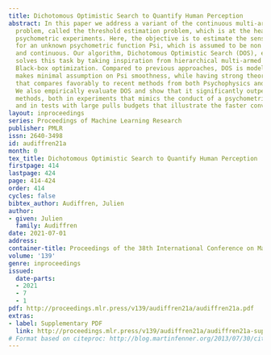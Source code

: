 ```yaml
---
title: Dichotomous Optimistic Search to Quantify Human Perception
abstract: In this paper we address a variant of the continuous multi-armed bandits
  problem, called the threshold estimation problem, which is at the heart of many
  psychometric experiments. Here, the objective is to estimate the sensitivity threshold
  for an unknown psychometric function Psi, which is assumed to be non decreasing
  and continuous. Our algorithm, Dichotomous Optimistic Search (DOS), efficiently
  solves this task by taking inspiration from hierarchical multi-armed bandits and
  Black-box optimization. Compared to previous approaches, DOS is model free and only
  makes minimal assumption on Psi smoothness, while having strong theoretical guarantees
  that compares favorably to recent methods from both Psychophysics and Global Optimization.
  We also empirically evaluate DOS and show that it significantly outperforms these
  methods, both in experiments that mimics the conduct of a psychometric experiment,
  and in tests with large pulls budgets that illustrate the faster convergence rate.
layout: inproceedings
series: Proceedings of Machine Learning Research
publisher: PMLR
issn: 2640-3498
id: audiffren21a
month: 0
tex_title: Dichotomous Optimistic Search to Quantify Human Perception
firstpage: 414
lastpage: 424
page: 414-424
order: 414
cycles: false
bibtex_author: Audiffren, Julien
author:
- given: Julien
  family: Audiffren
date: 2021-07-01
address:
container-title: Proceedings of the 38th International Conference on Machine Learning
volume: '139'
genre: inproceedings
issued:
  date-parts:
  - 2021
  - 7
  - 1
pdf: http://proceedings.mlr.press/v139/audiffren21a/audiffren21a.pdf
extras:
- label: Supplementary PDF
  link: http://proceedings.mlr.press/v139/audiffren21a/audiffren21a-supp.pdf
# Format based on citeproc: http://blog.martinfenner.org/2013/07/30/citeproc-yaml-for-bibliographies/
---
```

